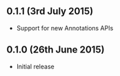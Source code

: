 ## 0.1.1 (3rd July 2015)

* Support for new Annotations APIs

## 0.1.0 (26th June 2015)

* Initial release
